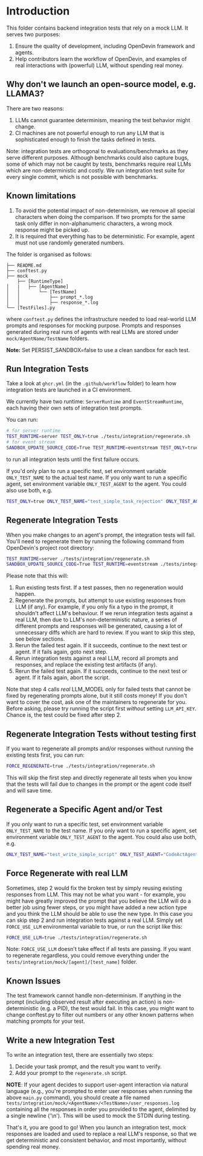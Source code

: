 # Introduction

This folder contains backend integration tests that rely on a mock LLM. It serves
two purposes:

1. Ensure the quality of development, including OpenDevin framework and agents.
2. Help contributors learn the workflow of OpenDevin, and examples of real interactions
with (powerful) LLM, without spending real money.

## Why don't we launch an open-source model, e.g. LLAMA3?

There are two reasons:

1. LLMs cannot guarantee determinism, meaning the test behavior might change.
2. CI machines are not powerful enough to run any LLM that is sophisticated enough
to finish the tasks defined in tests.

Note: integration tests are orthogonal to evaluations/benchmarks
as they serve different purposes. Although benchmarks could also
capture bugs, some of which may not be caught by tests, benchmarks
require real LLMs which are non-deterministic and costly.
We run integration test suite for every single commit, which is
not possible with benchmarks.

## Known limitations

1. To avoid the potential impact of non-determinism, we remove all special
characters when doing the comparison. If two prompts for the same task only
differ in non-alphanumeric characters, a wrong mock response might be picked up.
2. It is required that everything has to be deterministic. For example, agent
must not use randomly generated numbers.

The folder is organised as follows:

```
├── README.md
├── conftest.py
├── mock
    ├── [RuntimeType]
│   |   ├── [AgentName]
│   │       └── [TestName]
│   │           ├── prompt_*.log
│   │           ├── response_*.log
└── [TestFiles].py
```

where `conftest.py` defines the infrastructure needed to load real-world LLM prompts
and responses for mocking purpose. Prompts and responses generated during real runs
of agents with real LLMs are stored under `mock/AgentName/TestName` folders.

**Note:** Set PERSIST_SANDBOX=false to use a clean sandbox for each test.

## Run Integration Tests

Take a look at `ghcr.yml` (in the `.github/workflow` folder) to learn
how integration tests are launched in a CI environment.

We currently have two runtime: `ServerRuntime` and `EventStreamRuntime`, each having their own sets of integration test prompts.

You can run:

```bash
# for server runtime
TEST_RUNTIME=server TEST_ONLY=true ./tests/integration/regenerate.sh
# for event stream
SANDBOX_UPDATE_SOURCE_CODE=True TEST_RUNTIME=eventstream TEST_ONLY=true ./tests/integration/regenerate.sh
```

to run all integration tests until the first failure occurs.

If you'd only plan to run a specific test, set environment variable
`ONLY_TEST_NAME` to the actual test name. If you only want to run a specific agent,
set environment variable `ONLY_TEST_AGENT` to the agent. You could also use both,
e.g.

```bash
TEST_ONLY=true ONLY_TEST_NAME="test_simple_task_rejection" ONLY_TEST_AGENT="ManagerAgent" ./tests/integration/regenerate.sh
```

## Regenerate Integration Tests

When you make changes to an agent's prompt, the integration tests will fail. You'll need to regenerate them
by running the following command from OpenDevin's project root directory:

```bash
TEST_RUNTIME=server ./tests/integration/regenerate.sh
SANDBOX_UPDATE_SOURCE_CODE=True TEST_RUNTIME=eventstream ./tests/integration/regenerate.sh
```

Please note that this will:

1. Run existing tests first. If a test passes, then no regeneration would happen.
2. Regenerate the prompts, but attempt to use existing responses from LLM (if any).
For example, if you only fix a typo in the prompt, it shouldn't affect LLM's behaviour.
If we rerun integration tests against a real LLM, then due to LLM's non-deterministic nature,
a series of different prompts and responses will be generated, causing a lot of
unnecessary diffs which are hard to review. If you want to skip this step, see below
sections.
3. Rerun the failed test again. If it succeeds, continue to the next test or agent.
If it fails again, goto next step.
4. Rerun integration tests against a real LLM, record all prompts and
responses, and replace the existing test artifacts (if any).
5. Rerun the failed test again. If it succeeds, continue to the next test or agent.
If it fails again, abort the script.

Note that step 4 calls *real* LLM_MODEL only for failed tests that cannot be fixed
by regenerating prompts alone, but it still costs money! If you don't want
to cover the cost, ask one of the maintainers to regenerate for you. Before asking,
please try running the script first *without* setting `LLM_API_KEY`.
Chance is, the test could be fixed after step 2.

## Regenerate Integration Tests without testing first

If you want to regenerate all prompts and/or responses without running the existing tests first, you can run:

```bash
FORCE_REGENERATE=true ./tests/integration/regenerate.sh
```

This will skip the first step and directly regenerate all tests when you know that the tests will fail due to changes in the prompt or the agent code itself and will save time.

## Regenerate a Specific Agent and/or Test

If you only want to run a specific test, set environment variable
`ONLY_TEST_NAME` to the test name. If you only want to run a specific agent,
set environment variable `ONLY_TEST_AGENT` to the agent. You could also use both,
e.g.

```bash
ONLY_TEST_NAME="test_write_simple_script" ONLY_TEST_AGENT="CodeActAgent" ./tests/integration/regenerate.sh
```

## Force Regenerate with real LLM

Sometimes, step 2 would fix the broken test by simply reusing existing responses
from LLM. This may not be what you want - for example, you might have greatly improved
the prompt that you believe the LLM will do a better job using fewer steps, or you might
have added a new action type and you think the LLM should be able to use the new type.
In this case you can skip step 2 and run integration tests against a real LLM.
Simply set `FORCE_USE_LLM` environmental variable to true, or run the script like this:

```bash
FORCE_USE_LLM=true ./tests/integration/regenerate.sh
```

Note: `FORCE_USE_LLM` doesn't take effect if all tests are passing. If you want to
regenerate regardless, you could remove everything under the
`tests/integration/mock/[agent]/[test_name]` folder.

## Known Issues

The test framework cannot handle non-determinism. If anything in the prompt (including
observed result after executing an action) is non-deterministic (e.g. a PID), the
test would fail. In this case, you might want to change conftest.py to filter out
numbers or any other known patterns when matching prompts for your test.

## Write a new Integration Test

To write an integration test, there are essentially two steps:

1. Decide your task prompt, and the result you want to verify.
2. Add your prompt to the `regenerate.sh` script.

**NOTE**: If your agent decides to support user-agent interaction via natural
language (e.g., you're prompted to enter user responses when running the above
`main.py` command), you should create a file named
`tests/integration/mock/<AgentName>/<TestName>/user_responses.log`
containing all the responses in order you provided to the agent,
delimited by a single newline ('\n'). This will be used to mock the STDIN during testing.

That's it, you are good to go! When you launch an integration test, mock
responses are loaded and used to replace a real LLM's response, so that we get
deterministic and consistent behavior, and most importantly, without spending real
money.

